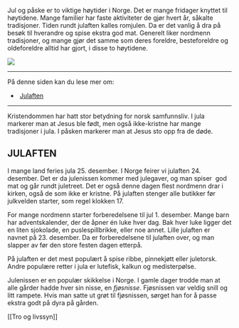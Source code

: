 Jul og påske er to viktige høytider i Norge. Det er mange fridager knyttet til høytidene. Mange familier har faste aktiviteter de gjør hvert år, såkalte tradisjoner. Tiden rundt julaften kalles romjulen. Da er det vanlig å dra på besøk til hverandre og spise ekstra god mat. Generelt liker nordmenn tradisjoner, og mange gjør det samme som deres foreldre, besteforeldre og oldeforeldre alltid har gjort, i disse to høytidene.

![](https://cdn.kursoria.no/pensum/elements/pensum-for-samfunnskunnskapsproven-_vfcdxs.jpg)

---

På denne siden kan du lese mer om:

-    [Julaften](https://app.norskkunnskap.no/pensum/rtehtr/deyk6u/vfcdxs#julaften)

---

Kristendommen har hatt stor betydning for norsk samfunnsliv. I jula markerer man at Jesus ble født, men også ikke-kristne har mange tradisjoner i jula. I påsken markerer man at Jesus sto opp fra de døde.

## JULAFTEN

I mange land feries jula 25. desember. I Norge feirer vi julaften 24. desember. Det er da julenissen kommer med julegaver, og man spiser  god mat og går rundt juletreet. Det er også denne dagen flest nordmenn drar i kirken, også de som ikke er kristne. På julaften stenger alle butikker før julkvelden starter, som regel klokken 17. 

For mange nordmenn starter forberedelsene til jul 1. desember. Mange barn har adventskalender, der de åpner én luke hver dag. Bak hver luke ligger det en liten sjokolade, en puslespillbrikke, eller noe annet. Lille julaften er navnet på 23. desember. Da er forberedelsene til julaften over, og man slapper av før den store festen dagen etterpå. 

På julaften er det mest populært å spise ribbe, pinnekjøtt eller juletorsk. Andre populære retter i jula er lutefisk, kalkun og medisterpølse. 

Julenissen er en populær skikkelse i Norge. I gamle dager trodde man at alle gårder hadde hver sin nisse, en _fjøsnisse_. Fjøsnissen var veldig snill og litt rampete. Hvis man satte ut grøt til fjøsnissen, sørget han for å passe ekstra godt på dyra på gården.

[[Tro og livssyn]]
